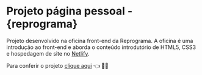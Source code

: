 # Projeto página pessoal - {reprograma}
Projeto desenvolvido na oficina front-end da Reprograma. A oficina é uma introdução ao front-end e aborda o conteúdo introdutório de HTML5, CSS3 e hospedagem de site no [Netlify](https://www.netlify.com/).

Para conferir o projeto [clique aqui](https://workshop2on17-marianappequeno.netlify.app/) :point_left: :woman_technologist:
